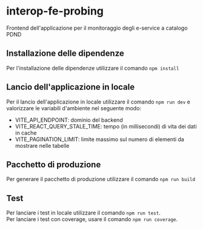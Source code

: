# interop-fe-probing
Frontend dell'applicazione per il monitoraggio degli e-service a catalogo PDND

## Installazione delle dipendenze
Per l'installazione delle dipendenze utilizzare il comando `npm install`

## Lancio dell'applicazione in locale
Per il lancio dell'applicazione in locale utilizzare il comando `npm run dev` e valorizzare le variabili d'ambiente nel seguente modo:
- VITE_API_ENDPOINT: dominio del backend
- VITE_REACT_QUERY_STALE_TIME: tempo (in millisecondi) di vita dei dati in cache
- VITE_PAGINATION_LIMIT: limite massimo sul numero di elementi da mostrare nelle tabelle

## Pacchetto di produzione
Per generare il pacchetto di produzione utilizzare il comando `npm run build`

## Test
Per lanciare i test in locale utilizzare il comando `npm run test`. <br/>
Per lanciare i test con coverage, usare il comando `npm run coverage`.
